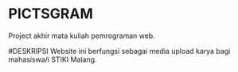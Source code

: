 # PICTSGRAM

Project akhir mata kuliah pemrograman web.


#DESKRIPSI
Website ini berfungsi sebagai media upload karya bagi mahasiswa/i STIKI Malang.
